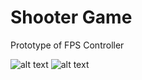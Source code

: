 # Shooter Game
 
Prototype of FPS Controller

![alt text](https://i.imgur.com/MmsLb7A.png)
![alt text](https://i.imgur.com/56yVsnR.png)


